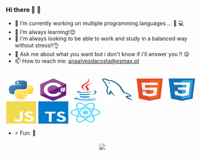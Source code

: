 ### Hi there 👀 🙂

- 🔭 I’m currently working on multiple programming languages ... 🤢 💻
- 🌱 I’m always learning!😊
- 🤔 I'm always looking to be able to work and study in a balanced way without stress!!👌
- 💬 Ask me about what you want but i don't know if i'll answer you !! 😜
- 📫 How to reach me: anaalvesdacosta@esmax.pt


<div style="display: inline_block"><br>
  <img align="center"  height="60" width="80" src="https://raw.githubusercontent.com/devicons/devicon/master/icons/python/python-original.svg">
  <img align="center"  height="60" width="80" src="https://raw.githubusercontent.com/devicons/devicon/master/icons/csharp/csharp-original.svg">
  <img align="center"  height="60" width="80" src="https://raw.githubusercontent.com/devicons/devicon/master/icons/java/java-original.svg">
  <img align="center"  height="60" width="80" src="https://raw.githubusercontent.com/devicons/devicon/master/icons/mysql/mysql-original.svg">
  <img align="center"  height="60" width="80" src="https://raw.githubusercontent.com/devicons/devicon/master/icons/html5/html5-original.svg">
  <img align="center"  height="60" width="80" src="https://raw.githubusercontent.com/devicons/devicon/master/icons/css3/css3-original.svg">
  <img align="center"  height="60" width="80" src="https://raw.githubusercontent.com/devicons/devicon/master/icons/javascript/javascript-plain.svg">
  <img align="center"  height="60" width="80" src="https://raw.githubusercontent.com/devicons/devicon/master/icons/typescript/typescript-plain.svg">
  <img align="center"  height="60" width="80" src="https://raw.githubusercontent.com/devicons/devicon/master/icons/react/react-original.svg">

</div>

- ⚡ Fun: 👀

<div align="center">
<img src="https://github.com/anaalvescosta/anaalvescosta/assets/98751512/4a727912-4e34-4647-a042-3084b6aa3be5)" width="400">
</div>

